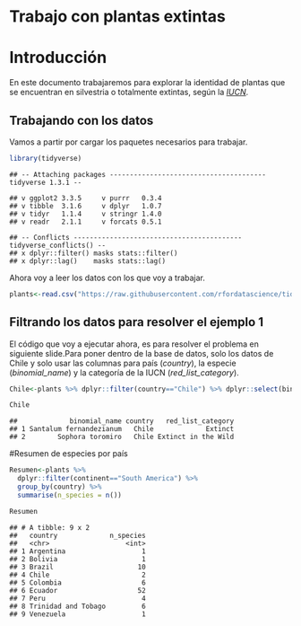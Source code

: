 Trabajo con plantas extintas
================

# Introducción

En este documento trabajaremos para explorar la identidad de plantas que
se encuentran en silvestria o totalmente extintas, según la
[*IUCN*](https://www.iucnredlist.org/).

## Trabajando con los datos

Vamos a partir por cargar los paquetes necesarios para trabajar.

``` r
library(tidyverse)
```

    ## -- Attaching packages --------------------------------------- tidyverse 1.3.1 --

    ## v ggplot2 3.3.5     v purrr   0.3.4
    ## v tibble  3.1.6     v dplyr   1.0.7
    ## v tidyr   1.1.4     v stringr 1.4.0
    ## v readr   2.1.1     v forcats 0.5.1

    ## -- Conflicts ------------------------------------------ tidyverse_conflicts() --
    ## x dplyr::filter() masks stats::filter()
    ## x dplyr::lag()    masks stats::lag()

Ahora voy a leer los datos con los que voy a trabajar.

``` r
plants<-read.csv("https://raw.githubusercontent.com/rfordatascience/tidytuesday/master/data/2020/2020-08-18/plants.csv")
```

## Filtrando los datos para resolver el ejemplo 1

El código que voy a ejecutar ahora, es para resolver el problema en
siguiente slide.Para poner dentro de la base de datos, solo los datos de
Chile y solo usar las columnas para país (*country*), la especie
(*binomial\_name*) y la categoría de la IUCN (*red\_list\_category*).

``` r
Chile<-plants %>% dplyr::filter(country=="Chile") %>% dplyr::select(binomial_name,country, red_list_category)

Chile
```

    ##             binomial_name country   red_list_category
    ## 1 Santalum fernandezianum   Chile             Extinct
    ## 2        Sophora toromiro   Chile Extinct in the Wild

\#Resumen de especies por país

``` r
Resumen<-plants %>% 
  dplyr::filter(continent=="South America") %>% 
  group_by(country) %>% 
  summarise(n_species = n())

Resumen
```

    ## # A tibble: 9 x 2
    ##   country             n_species
    ##   <chr>                   <int>
    ## 1 Argentina                   1
    ## 2 Bolivia                     1
    ## 3 Brazil                     10
    ## 4 Chile                       2
    ## 5 Colombia                    6
    ## 6 Ecuador                    52
    ## 7 Peru                        4
    ## 8 Trinidad and Tobago         6
    ## 9 Venezuela                   1
